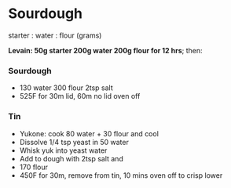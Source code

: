 # Sourdough

starter : water : flour (grams)

**Levain: 50g starter 200g water 200g flour for 12 hrs**; then:

### Sourdough

* 130 water 300 flour 2tsp salt
* 525F for 30m lid, 60m no lid oven off

### Tin

* Yukone: cook 80 water + 30 flour and cool
* Dissolve 1/4 tsp yeast in 50 water
* Whisk yuk into yeast water
* Add to dough with 2tsp salt and
* 170 flour
* 450F for 30m, remove from tin, 10 mins oven off to crisp lower
